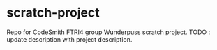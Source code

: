 # scratch-project
Repo for CodeSmith FTRI4 group Wunderpuss scratch project. TODO : update description with project description.

